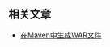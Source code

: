 ## 相关文章

+ [在Maven中生成WAR文件](http://tu-yucheng.github.io/maven/2023/05/24/maven-generate-war-file.html)